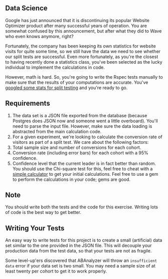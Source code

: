 ## Data Science

Google has just announced that it is discontinuing its popular Website Optimizer product after many successful years of operation. You are somewhat confused by this announcement, but after what they did to Wave who even knows anymore, right?

Fortunately, the company has been keeping its own statistics for website visits for quite some time, so we still have the data we need to see whether our split tests are successful. Even more fortunately, as you're the closest to having recently done a statistics class, you've been selected as the lucky individual to implement the calculations in code.

However, math is hard. So, you're going to write the Rspec tests manually to make sure that the results of your computations are accurate. You've [googled some stats for split testing](http://visualwebsiteoptimizer.com/split-testing-blog/what-you-really-need-to-know-about-mathematics-of-ab-split-testing/) and you're ready to go.

## Requirements

1. The data set is a JSON file exported from the database (because Postgres does JSON now and someone went a little overboard). You'll need to parse the input file. However, make sure the data loading is abstracted from the main calculation code.
2. For a given experiment, we're looking to calculate the conversion rate of visitors as part of a split test. We care about the following factors:
  1. Total sample size and number of conversions for each cohort.
  2. Conversion rate (including error bars) for each cohort with a 95% confidence.
  3. Confidence level that the current leader is in fact better than random. You should use the Chi-square test for this, feel free to cheat with a [simple calculator](http://www.usereffect.com/split-test-calculator) to get your initial calculations. Feel free to use a gem to perform the calculations in your code; gems are good.

## Note

You should write both the tests and the code for this exercise. Writing lots of code is the best way to get better.

## Writing Your Tests

An easy way to write tests for this project is to create a small (artificial) data set similar to the one provided in the JSON file. This will decouple your production data from the test data, so that your tests are not as fragile.

Some level-up'ers discovered that ABAnalyzer will throw an `insufficient data` error if your data set is two small. You may need a sample size of at least twenty per cohort to get it to work properly.
